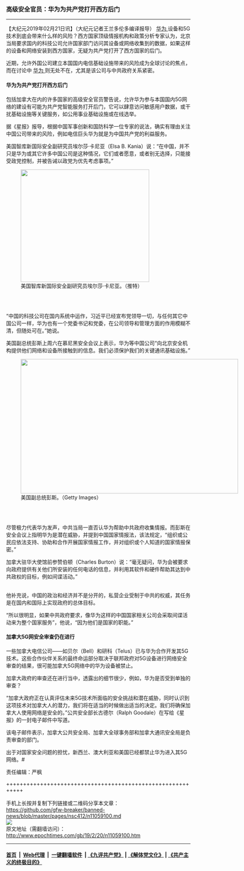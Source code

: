 ### 高级安全官员：华为为共产党打开西方后门
------------------------

<p>
 【大纪元2019年02月21日讯】（大纪元记者王兰多伦多编译报导）
 <a href="http://www.epochtimes.com/gb/tag/%E5%8D%8E%E4%B8%BA.html">
  华为
 </a>
 设备和5G技术到底会带来什么样的风险？西方国家顶级情报机构和政策分析专家认为，北京当局要求国内的科技公司允许国家部门访问其设备或网络收集到的数据，如果这样的设备和网络安装到西方国家，无疑为共产党打开了西方国家的后门。
</p>
<p>
 近期，允许外国公司建立本国国内电信基础设施带来的风险成为全球讨论的焦点，而在讨论中
 <a href="http://www.epochtimes.com/gb/tag/%E5%8D%8E%E4%B8%BA.html">
  华为
 </a>
 则无处不在，尤其是该公司与中共政府关系紧密。
</p>
<h4>
 华为为共产党打开西方后门
</h4>
<p>
 包括加拿大在内的许多国家的高级安全官员警告说，允许华为参与本国国内5G网络的建设有可能为共产党智能服务打开后门，它可以肆意访问敏感用户数据，或干扰基础设施等关键服务，如公用事业基础设施或在线选举。
</p>
<p>
 据《星报》报导，根据中国军事创新和国防科学一位专家的说法，确实有理由关注中国公司带来的风险，例如电信巨头华为就是为中国共产党的利益服务。
</p>
<p>
 美国智库新国际安全副研究员埃尔莎‧卡尼亚（Elsa B. Kania）说：“在中国，并不只是华为或其它许多中国公司是这种情况，它们或者愿意，或者别无选择，只能接受政党控制，并被告诫以政党为优先考虑事项。”
</p>
<figure class="wp-caption aligncenter" id="attachment_11059150" style="width: 351px">
 <a href="http://i.epochtimes.com/assets/uploads/2019/02/Capture1-4.jpg">
  <img alt="" class="size-full wp-image-11059150" height="307" src="http://i.epochtimes.com/assets/uploads/2019/02/Capture1-4.jpg" width="351"/>
 </a>
 <br/><figcaption class="wp-caption-text">
  美国智库新国际安全副研究员埃尔莎‧卡尼亚。（推特）
 </figcaption><br/>
</figure><br/>
<p>
 “中国的科技公司在国内系统中运作，习近平已经宣布党领导一切，与任何其它中国公司一样，华为也有一个党委书记和党委，在公司领导和管理方面的作用模糊不清，但随处可在。”她说。
</p>
<p>
 美国副总统彭斯上周六在慕尼黑安全会议上表示，华为等中国公司“向北京安全机构提供他们网络和设备所接触到的信息。我们必须保护我们的关键通讯基础设施。”
</p>
<figure class="wp-caption aligncenter" id="attachment_11059154" style="width: 594px">
 <a href="http://i.epochtimes.com/assets/uploads/2019/02/GettyImages-1125195333-1.jpg">
  <img alt="" class="size-full wp-image-11059154" height="367" src="http://i.epochtimes.com/assets/uploads/2019/02/GettyImages-1125195333-1.jpg" width="594"/>
 </a>
 <br/><figcaption class="wp-caption-text">
  美国副总统彭斯。（Getty Images）
 </figcaption><br/>
</figure><br/>
<p>
 尽管极力代表华为发声，中共当局一直否认华为帮助中共政府收集情报。而彭斯在安全会议上指明华为是潜在威胁，并提到中国国家情报法，该法规定，“组织或公民应依法支持、协助和合作开展国家情报工作，并对组织或个人知道的国家情报保密。”
</p>
<p>
 加拿大驻华大使馆前参赞伯顿（Charles Burton）说：“毫无疑问，华为会被要求向政府提供有关他们所安装的任何电话的信息，并利用其软件和硬件帮助其达到中共政权的目标，例如间谍活动。”
</p>
<p>
 <center>
 </center>
 <br/>
 他补充说，中国的政治和经济并不是分开的，私营企业受制于中共的权威，其任务是在国内和国际上实现政府的总体目标。
</p>
<p>
 “所以很明显，如果中共政府要求，像华为这样的中国国家相关公司会采取间谍活动来为整个国家服务”，他说，“因为他们是国家的职能。”
</p>
<h4>
 加拿大5G网安全审查仍在进行
</h4>
<p>
 一些加拿大电信公司——如贝尔（Bell）和研科（Telus）已与华为合作开发其5G技术。这些合作伙伴关系的最终命运部分取决于联邦政府对5G设备进行网络安全审查的结果，很可能加拿大5G网络中的华为设备被禁止。
</p>
<p>
 加拿大政府的审查还在进行当中，透露出的细节很少，例如，华为是否受到单独的审查？
</p>
<p>
 “加拿大政府正在认真评估未来5G技术所面临的安全挑战和潜在威胁，同时认识到这项技术对加拿大人的潜力，我们将在适当的时候做出适当的决定。我们将确保加拿大人使用网络是安全的。”公共安全部长古德尔（Ralph Goodale）在写给《星报》的一封电子邮件中写道。
</p>
<p>
 该电子邮件表示，加拿大公共安全局、加拿大全球事务部和加拿大通讯安全局是负责审查的部门。
</p>
<p>
 出于对国家安全问题的担忧，新西兰、澳大利亚和美国已经都禁止华为进入其5G网络。#
</p>
<p>
 责任编辑：严枫
</p>

+++++++++++++++++++++++++++++++++++++++++++++++++++++++++++<br/><br/>
手机上长按并复制下列链接或二维码分享本文章：<br/>
https://github.com/gfw-breaker/banned-news/blob/master/pages/nsc412/n11059100.md <br/>
<a href='https://github.com/gfw-breaker/banned-news/blob/master/pages/nsc412/n11059100.md'><img src='https://github.com/gfw-breaker/banned-news/blob/master/pages/nsc412/n11059100.md.png'/></a> <br/>
原文地址（需翻墙访问）：http://www.epochtimes.com/gb/19/2/20/n11059100.htm


------------------------
#### [首页](https://github.com/gfw-breaker/banned-news/blob/master/README.md) &nbsp;|&nbsp; [Web代理](https://github.com/labour-camp/helloworld) &nbsp;|&nbsp; [一键翻墙软件](https://github.com/gfw-breaker/nogfw/blob/master/README.md) &nbsp;| [《九评共产党》](https://github.com/gfw-breaker/9ping.md/blob/master/README.md#九评之一评共产党是什么) | [《解体党文化》](https://github.com/gfw-breaker/jtdwh.md/blob/master/README.md) | [《共产主义的终极目的》](https://github.com/gfw-breaker/gczydzjmd.md/blob/master/README.md)


